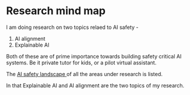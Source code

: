 # Research mind map

I am doing research on two topics relaed to AI safety -

1. AI alignment
2. Explainable AI

Both of these are of prime importance towards building safety critical AI systems. Be it private tutor for kids, or a pilot virtual assistant.

The [AI safety landscape ](https://excalidraw.com/#json=GO8RWN28AbMItnrUdNz4s,HtspOk5X5Vd1YwaIZ_pymw)of all the areas under research is listed. 

In that Explainable AI and AI alignment are the two topics of my research.
